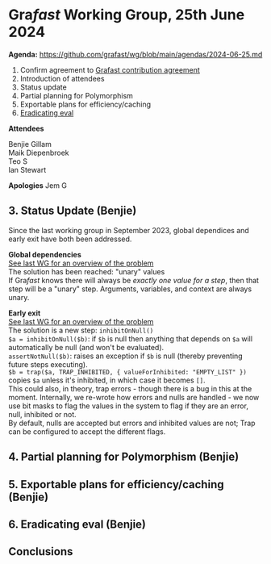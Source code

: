 # Gra*fast* Working Group, 25th June 2024

**Agenda:** https://github.com/grafast/wg/blob/main/agendas/2024-06-25.md

1. Confirm agreement
   to [Grafast contribution agreement](https://github.com/grafast/wg/blob/main/AGREEMENT.md)
2. Introduction of attendees
3. Status update
4. Partial planning for Polymorphism
5. Exportable plans for efficiency/caching
6. [Eradicating eval](https://github.com/graphile/crystal/issues/2060)

**Attendees**

Benjie Gillam  
Maik Diepenbroek  
Teo S  
Ian Stewart  

**Apologies**
Jem G  

## 3. Status Update (Benjie) 

Since the last working group in September 2023, global dependices and early exit have both been addressed. 

**Global dependencies**  
[See last WG for an overview of the problem](https://github.com/grafast/wg/blob/68ae0d3f2d363a8949d2d1b63a4650ecc1077297/notes/2023-10-24.md#4-global-dependencies-proposal-benjie)  
The solution has been reached: "unary" values  
If Gra*fast* knows there will always be _exactly one value for a step_, then that step will be a "unary" step. 
Arguments, variables, and context are always unary. 

**Early exit**  
[See last WG for an overview of the problem](https://github.com/grafast/wg/blob/68ae0d3f2d363a8949d2d1b63a4650ecc1077297/notes/2023-10-24.md#5-early-exit-proposal-benjie)    
The solution is a new step: `inhibitOnNull()`  
`$a = inhibitOnNull($b)`: if `$b` is null then anything that depends on `$a` will automatically be null (and won't be evaluated).  
`assertNotNull($b)`: raises an exception if `$b` is null (thereby preventing future steps executing).  
`$b = trap($a, TRAP_INHIBITED, { valueForInhibited: "EMPTY_LIST" })` copies `$a` unless it's inhibited, in which case it becomes `[]`.  
This could also, in theory, trap errors - though there is a bug in this at the moment. Internally, we re-wrote how errors and nulls are handled - we now
use bit masks to flag the values in the system to flag if they are an error, null, inhibited or not.  
By default, nulls are accepted but errors and inhibited values are not; Trap can be configured to accept the different flags.

## 4. Partial planning for Polymorphism (Benjie)


## 5. Exportable plans for efficiency/caching (Benjie)


## 6. Eradicating eval (Benjie)



## Conclusions

